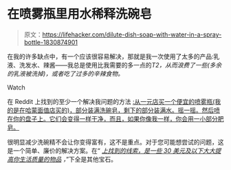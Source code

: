 # 在喷雾瓶里用水稀释洗碗皂

> 原文：<https://lifehacker.com/dilute-dish-soap-with-water-in-a-spray-bottle-1830874901>

在我的许多缺点中，有一个应该很容易解决，那就是我一次使用了太多的产品:乳液、洗发水、辣酱——我总是使用比我需要的多一点的*T2，从而浪费了一些(多余的乳液被洗掉)，或者吃了过多的辛辣食物。* 

Watch

在 Reddit 上找到的至少一个解决我问题的方法 [:从一元店买一个便宜的喷雾瓶(我的是在哈蒙面值店买的)，部分装满洗碗皂，剩下的部分装满水。摇一摇。然后喷在你的盘子上。它们会变得一样干净，而且，如果你像我一样，你会用一小部分肥皂。](https://www.reddit.com/r/Frugal/comments/a2p5ak/what_are_some_30_and_under_items_that_have/)

很明显减少洗碗精不会让你变得富有，这不是重点。对于您可能想尝试的问题，这是一个简单、廉价的解决方案。在“ [*上找到的线索，是一些 30 美元及以下大大提高你生活质量的物品*](https://www.reddit.com/r/Frugal/comments/a2p5ak/what_are_some_30_and_under_items_that_have/) *，*”下全是其他宝石。